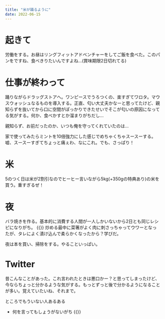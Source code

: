 ```yaml
---
title: "米が踊るように"
date: 2022-06-15
---
```


# 起きて
労働をする。お昼はリングフィットアドベンチャーをしてご飯を食べた。このパンをですね、食べきりたいんですよね...(賞味期限2日切れてる)

# 仕事が終わって
踊りながらドラッグストアへ。ワンピースでうろつくの、楽すぎてワロタ。マウスウォッシュなるものを導入する。正直、匂い大丈夫かなーと思ってたけど、親知らずを抜いてから口に空間がぽっかりできたせいでそこが匂いの原因になってる気がする。何か、食べかすとか溜まりがちだし...

親知らず、お前だったのか、いつも俺を守ってくれていたのは...

家で使ってみたらミントを10倍強力にした感じでめちゃくちゃスースーする。嘘、スースーすぎてちょっと痛ぇわ、なにこれ。でも、さっぱり！

# 米
5のつく日は米が2割引なのでヒーヒー言いながら5kg(+350gの特典あり)の米を買う。重すぎるぜ！

# 夜
バラ焼きを作る。基本的に消費する人間が一人しかいないから2日とも同じレシピになりがち。
{{<tweet user="dango_bot" id="1537093271037456384">}}
炒める最中に菜箸がよく肉に刺さっちゃってウワーとなったが、タレによく漬け込んで柔らかくなったから？学びだ。


夜は本を買い、掃除をする。やることいっぱい。

# Twitter
昔こんなことがあった。これ言われたときは悪口かー？と思ってしまったけど、今ならちょっと分かるような気がする。もっとずっと後で分かるようになることが多い。覚えていたいね、それまで。

ところでもういない人あるある
- 何を言ってもしょうがないがち
{{<tweet user="dango_bot" id="1536395307470438400">}}